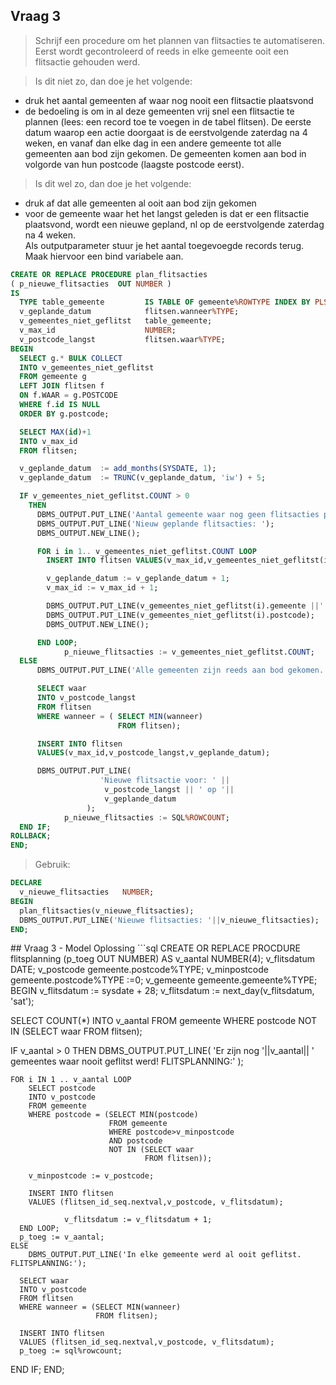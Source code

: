 ## Vraag 3
>Schrijf een procedure om het plannen van flitsacties te automatiseren.
Eerst wordt gecontroleerd of reeds in elke gemeente ooit een flitsactie gehouden werd.  

>Is dit niet zo, dan doe je het volgende:
* druk het aantal gemeenten af waar nog nooit een flitsactie plaatsvond
* de bedoeling is om in al deze gemeenten vrij snel een flitsactie te plannen (lees:
een record toe te voegen in de tabel flitsen). De eerste datum waarop een actie
doorgaat is de eerstvolgende zaterdag na 4 weken, en vanaf dan elke dag in een
andere gemeente tot alle gemeenten aan bod zijn gekomen. De gemeenten komen
aan bod in volgorde van hun postcode (laagste postcode eerst).  

>Is dit wel zo, dan doe je het volgende:
  * druk af dat alle gemeenten al ooit aan bod zijn gekomen
  * voor de gemeente waar het het langst geleden is dat er een flitsactie plaatsvond,
wordt een nieuwe gepland, nl op de eerstvolgende zaterdag na 4 weken.  
Als outputparameter stuur je het aantal toegevoegde records terug.
Maak hiervoor een bind variabele aan.

```sql
CREATE OR REPLACE PROCEDURE plan_flitsacties
( p_nieuwe_flitsacties  OUT NUMBER )
IS
  TYPE table_gemeente         IS TABLE OF gemeente%ROWTYPE INDEX BY PLS_INTEGER;
  v_geplande_datum            flitsen.wanneer%TYPE;
  v_gemeentes_niet_geflitst   table_gemeente;
  v_max_id                    NUMBER;
  v_postcode_langst           flitsen.waar%TYPE;
BEGIN
  SELECT g.* BULK COLLECT
  INTO v_gemeentes_niet_geflitst
  FROM gemeente g
  LEFT JOIN flitsen f
  ON f.WAAR = g.POSTCODE
  WHERE f.id IS NULL
  ORDER BY g.postcode;

  SELECT MAX(id)+1
  INTO v_max_id
  FROM flitsen;

  v_geplande_datum  := add_months(SYSDATE, 1);
  v_geplande_datum  := TRUNC(v_geplande_datum, 'iw') + 5;

  IF v_gemeentes_niet_geflitst.COUNT > 0
    THEN      
      DBMS_OUTPUT.PUT_LINE('Aantal gemeente waar nog geen flitsacties plaatsvonden: ' || v_gemeentes_niet_geflitst.COUNT);
      DBMS_OUTPUT.PUT_LINE('Nieuw geplande flitsacties: ');
      DBMS_OUTPUT.NEW_LINE();

      FOR i in 1.. v_gemeentes_niet_geflitst.COUNT LOOP        
        INSERT INTO flitsen VALUES(v_max_id,v_gemeentes_niet_geflitst(i).postcode,v_geplande_datum);

        v_geplande_datum := v_geplande_datum + 1;
        v_max_id := v_max_id + 1;

        DBMS_OUTPUT.PUT_LINE(v_gemeentes_niet_geflitst(i).gemeente ||' '|| v_geplande_datum);
        DBMS_OUTPUT.PUT_LINE(v_gemeentes_niet_geflitst(i).postcode);
        DBMS_OUTPUT.NEW_LINE();

      END LOOP;
			p_nieuwe_flitsacties := v_gemeentes_niet_geflitst.COUNT;
  ELSE
      DBMS_OUTPUT.PUT_LINE('Alle gemeenten zijn reeds aan bod gekomen.');

      SELECT waar
      INTO v_postcode_langst
      FROM flitsen
      WHERE wanneer = ( SELECT MIN(wanneer)
                        FROM flitsen);

      INSERT INTO flitsen
      VALUES(v_max_id,v_postcode_langst,v_geplande_datum);

      DBMS_OUTPUT.PUT_LINE(
					'Nieuwe flitsactie voor: ' ||
					 v_postcode_langst || ' op '||
					 v_geplande_datum
				 );
			p_nieuwe_flitsacties := SQL%ROWCOUNT;
  END IF;
ROLLBACK;
END;
```
>Gebruik:

```sql
DECLARE
  v_nieuwe_flitsacties   NUMBER;
BEGIN
  plan_flitsacties(v_nieuwe_flitsacties);
  DBMS_OUTPUT.PUT_LINE('Nieuwe flitsacties: '||v_nieuwe_flitsacties);
END;
```
<div style="page-break-after: always;"></div>
## Vraag 3 - Model Oplossing
```sql
CREATE OR REPLACE PROCDURE flitsplanning (p_toeg OUT NUMBER)
AS
	v_aantal        NUMBER(4);
	v_flitsdatum    DATE;
	v_postcode      gemeente.postcode%TYPE;
	v_minpostcode   gemeente.postcode%TYPE :=0;
	v_gemeente      gemeente.gemeente%TYPE;
BEGIN
  v_flitsdatum := sysdate + 28;
  v_flitsdatum := next_day(v_flitsdatum, 'sat');

  SELECT COUNT(*)
  INTO v_aantal
  FROM gemeente
  WHERE postcode
  NOT IN (SELECT waar
          FROM flitsen);

  IF v_aantal > 0
    THEN DBMS_OUTPUT.PUT_LINE(
					'Er zijn nog '||v_aantal||
					' gemeentes waar nooit geflitst werd! FLITSPLANNING:'
				 );

    FOR i IN 1 .. v_aantal LOOP
        SELECT postcode
        INTO v_postcode
        FROM gemeente
        WHERE postcode = (SELECT MIN(postcode)
                          FROM gemeente
                          WHERE postcode>v_minpostcode
                          AND postcode
                          NOT IN (SELECT waar
                                  FROM flitsen));

        v_minpostcode := v_postcode;

        INSERT INTO flitsen
        VALUES (flitsen_id_seq.nextval,v_postcode, v_flitsdatum);

				v_flitsdatum := v_flitsdatum + 1;
      END LOOP;
      p_toeg := v_aantal;
    ELSE
		DBMS_OUTPUT.PUT_LINE('In elke gemeente werd al ooit geflitst. FLITSPLANNING:');

      SELECT waar
      INTO v_postcode
      FROM flitsen
      WHERE wanneer = (SELECT MIN(wanneer)
                       FROM flitsen);

      INSERT INTO flitsen
      VALUES (flitsen_id_seq.nextval,v_postcode, v_flitsdatum);
      p_toeg := sql%rowcount;
  END IF;
END;
```
